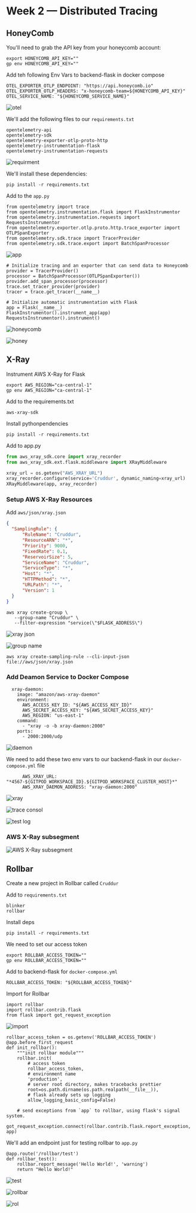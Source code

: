 # Week 2 — Distributed Tracing

## HoneyComb
You'll need to grab the API key from your honeycomb account:
```
export HONEYCOMB_API_KEY=""
gp env HONEYCOMB_API_KEY=""
```

Add teh following Env Vars to backend-flask in docker compose
```
OTEL_EXPORTER_OTLP_ENDPOINT: "https://api.honeycomb.io"
OTEL_EXPORTER_OTLP_HEADERS: "x-honeycomb-team=${HONEYCOMB_API_KEY}"
OTEL_SERVICE_NAME: "${HONEYCOMB_SERVICE_NAME}"
```
![otel](assets/addotl.PNG)

We'll add the following files to our ``requirements.txt``
```
opentelemetry-api 
opentelemetry-sdk 
opentelemetry-exporter-otlp-proto-http 
opentelemetry-instrumentation-flask 
opentelemetry-instrumentation-requests
```
![requirment](assets/requirment.PNG)


We'll install these dependencies:
```
pip install -r requirements.txt
```
Add to the ``app.py``
```
from opentelemetry import trace
from opentelemetry.instrumentation.flask import FlaskInstrumentor
from opentelemetry.instrumentation.requests import RequestsInstrumentor
from opentelemetry.exporter.otlp.proto.http.trace_exporter import OTLPSpanExporter
from opentelemetry.sdk.trace import TracerProvider
from opentelemetry.sdk.trace.export import BatchSpanProcessor
```
![app](assets/addapp.PNG)

```
# Initialize tracing and an exporter that can send data to Honeycomb
provider = TracerProvider()
processor = BatchSpanProcessor(OTLPSpanExporter())
provider.add_span_processor(processor)
trace.set_tracer_provider(provider)
tracer = trace.get_tracer(__name__)
```
```
# Initialize automatic instrumentation with Flask
app = Flask(__name__)
FlaskInstrumentor().instrument_app(app)
RequestsInstrumentor().instrument()
```

![honeycomb](assets/honeyc.PNG)

![honey](assets/honey2.PNG)

## X-Ray
Instrument AWS X-Ray for Flask
```
export AWS_REGION="ca-central-1"
gp env AWS_REGION="ca-central-1"
```
Add to the requirements.txt
```
aws-xray-sdk
```
Install pythonpendencies
```
pip install -r requirements.txt
```
Add to app.py
```py
from aws_xray_sdk.core import xray_recorder
from aws_xray_sdk.ext.flask.middleware import XRayMiddleware

xray_url = os.getenv("AWS_XRAY_URL")
xray_recorder.configure(service='Cruddur', dynamic_naming=xray_url)
XRayMiddleware(app, xray_recorder)
```
### Setup AWS X-Ray Resources
Add ``aws/json/xray.json``
```json
{
  "SamplingRule": {
      "RuleName": "Cruddur",
      "ResourceARN": "*",
      "Priority": 9000,
      "FixedRate": 0.1,
      "ReservoirSize": 5,
      "ServiceName": "Cruddur",
      "ServiceType": "*",
      "Host": "*",
      "HTTPMethod": "*",
      "URLPath": "*",
      "Version": 1
  }
}
```

```
aws xray create-group \
   --group-name "Cruddur" \
   --filter-expression "service(\"$FLASK_ADDRESS\")
```
![xray json](assets/addxrayjson.PNG)

![group name](assets/groupname.PNG)
```
aws xray create-sampling-rule --cli-input-json file://aws/json/xray.json
```
### Add Deamon Service to Docker Compose
```
  xray-daemon:
    image: "amazon/aws-xray-daemon"
    environment:
      AWS_ACCESS_KEY_ID: "${AWS_ACCESS_KEY_ID}"
      AWS_SECRET_ACCESS_KEY: "${AWS_SECRET_ACCESS_KEY}"
      AWS_REGION: "us-east-1"
    command:
      - "xray -o -b xray-daemon:2000"
    ports:
      - 2000:2000/udp
```
![daemon](assets/daemon.PNG)

We need to add these two env vars to our backend-flask in our ``docker-compose.yml`` file
```
      AWS_XRAY_URL: "*4567-${GITPOD_WORKSPACE_ID}.${GITPOD_WORKSPACE_CLUSTER_HOST}*"
      AWS_XRAY_DAEMON_ADDRESS: "xray-daemon:2000"
```

![xray](assets/xrayaws.PNG)

![trace consol](assets/traceconsol.PNG)

![test log](assets/testlog.PNG)


### AWS X-Ray subsegment

![AWS X-Ray subsegment](assets/subsegment.jpg)

## Rollbar

Create a new project in Rollbar called ``Cruddur``

Add to ``requirements.txt``
```
blinker
rollbar
```
Install deps
```
pip install -r requirements.txt
```
We need to set our access token
```
export ROLLBAR_ACCESS_TOKEN=""
gp env ROLLBAR_ACCESS_TOKEN=""
```
Add to backend-flask for ``docker-compose.yml``
```
ROLLBAR_ACCESS_TOKEN: "${ROLLBAR_ACCESS_TOKEN}"
```
Import for Rollbar
```
import rollbar
import rollbar.contrib.flask
from flask import got_request_exception
```
![import](assets/importrollbar.PNG)
```
rollbar_access_token = os.getenv('ROLLBAR_ACCESS_TOKEN')
@app.before_first_request
def init_rollbar():
    """init rollbar module"""
    rollbar.init(
        # access token
        rollbar_access_token,
        # environment name
        'production',
        # server root directory, makes tracebacks prettier
        root=os.path.dirname(os.path.realpath(__file__)),
        # flask already sets up logging
        allow_logging_basic_config=False)

    # send exceptions from `app` to rollbar, using flask's signal system.
    got_request_exception.connect(rollbar.contrib.flask.report_exception, app)
```
We'll add an endpoint just for testing rollbar to ``app.py``
```
@app.route('/rollbar/test')
def rollbar_test():
    rollbar.report_message('Hello World!', 'warning')
    return "Hello World!"
```

![test](assets/helloword.PNG)

![rollbar](assets/rollbar.PNG)

![rol](assets/rl.PNG)
